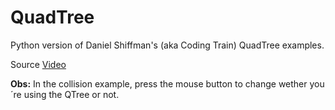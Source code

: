 # QuadTree

Python version of Daniel Shiffman's (aka Coding Train) QuadTree examples.

Source [Video](https://www.youtube.com/watch?v=OJxEcs0w_kE)

**Obs:** In the collision example, press the mouse button to change wether you´re using the QTree or not.
